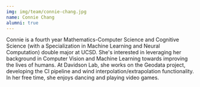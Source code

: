 ```yaml
---
img: img/team/connie-chang.jpg
name: Connie Chang
alumni: true
---
```



Connie is a fourth year Mathematics-Computer Science and Cognitive Science (with a Specialization in Machine Learning and Neural Computation) double major at UCSD. She's interested in leveraging her background in Computer Vision and Machine Learning towards improving the lives of humans. At Davidson Lab, she works on the Geodata project, developing the CI pipeline and wind interpolation/extrapolation functionality. In her free time, she enjoys dancing and playing video games.


